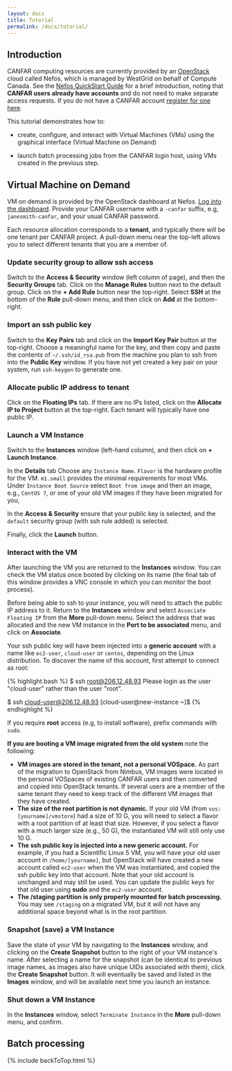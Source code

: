 ```yaml
---
layout: docs
title: Tutorial
permalink: /docs/tutorial/
---
```


## Introduction

CANFAR computing resources are currently provided by an [OpenStack](www.openstack.org) cloud called Nefos, which is managed by WestGrid on behalf of Compute Canada. See the [Nefos QuickStart Guide](https://www.westgrid.ca/support/quickstart/Nefos) for a brief introduction, noting that **CANFAR users already have accounts** and do not need to make separate access requests. If you do not have a CANFAR account [register for one here]({{site.basepath}}/docs/register).

This tutorial demonstrates how to:

* create, configure, and interact with Virtual Machines (VMs) using the graphical interface (Virtual Machine on Demand)

* launch batch processing jobs from the CANFAR login host, using VMs created in the previous step.


## Virtual Machine on Demand

VM on demand is provided by the OpenStack dashboard at Nefos. [Log into the dashboard](https://nefos.westgrid.ca). Provide your CANFAR username with a ```-canfar``` suffix, e.g, ```janesmith-canfar```, and your usual CANFAR password.

Each resource allocation corresponds to a **tenant**, and typically there will be one tenant per CANFAR project. A pull-down menu near the top-left allows you to select different tenants that you are a member of.

### Update security group to allow ssh access

Switch to the **Access & Security** window (left column of page), and then the **Security Groups** tab. Click on the **Manage Rules** button next to the default group. Click on the **+ Add Rule** button near the top-right. Select **SSH** at the bottom of the **Rule** pull-down menu, and then click on **Add** at the bottom-right.

### Import an ssh public key

Switch to the **Key Pairs** tab and click on the **Import Key Pair** button at the top-right. Choose a meaningful name for the key, and then copy and paste the contents of ```~/.ssh/id_rsa.pub``` from the machine you plan to ssh from into the **Public Key** window. If you have not yet created a key pair on your system, run ```ssh-keygen``` to generate one.

### Allocate public IP address to tenant

Click on the **Floating IPs** tab. If there are no IPs listed, click on the **Allocate IP to Project** button at the top-right. Each tenant will typically have one public IP.

### Launch a VM Instance

Switch to the **Instances** window (left-hand column), and then click on **+ Launch Instance**.

In the **Details** tab Choose any ```Instance Name```. ```Flavor``` is the hardware profile for the VM. ```m1.small``` provides the minimal requirements for most VMs. Under ```Instance Boot Source``` select ```Boot from image``` and then an image, e.g., ```CentOS 7```, or one of your old VM images if they have been migrated for you,

In the **Access & Security** ensure that your public key is selected, and the ```default``` security group (with ssh rule added) is selected.

Finally, click the **Launch** button.

### Interact with the VM

After launching the VM you are returned to the **Instances** window. You can check the VM status once booted by clicking on its name (the final tab of this window provides a VNC console in which you can monitor the boot process).

Before being able to ssh to your instance, you will need to attach the public IP address to it. Return to the **Instances** window and select ```Associate Floating IP``` from the **More** pull-down menu. Select the address that was allocated and the new VM instance in the **Port to be associated** menu, and click on **Associate**.

Your ssh public key will have been injected into a **generic account** with a name like ```ec2-user```, ```cloud-user``` or ```centos```, depending on the Linux distribution. To discover the name of this account, first attempt to connect as root:

{% highlight bash %}
$ ssh root@206.12.48.93
Please login as the user "cloud-user" rather than the user "root".

$ ssh cloud-user@206.12.48.93
[cloud-user@new-instance ~]$
{% endhighlight %}

If you require **root** access (e.g, to install software), prefix commands with ```sudo```.

**If you are booting a VM image migrated from the old system** note the following:
  * **VM images are stored in the tenant, not a personal VOSpace.** As part of the migration to OpenStack from Nimbus, VM images were located in the personal VOSpaces of existing CANFAR users and then converted and copied into OpenStack tenants. If several users are a member of the same tenant they need to keep track of the different VM images that they have created.
  * **The size of the root partition is not dynamic.** If your old VM (from ```vos:[yourname]/vmstore```) had a size of 10 G, you will need to select a flavor with a root partition of at least that size. However, if you select a flavor with a much larger size (e.g., 50 G), the instantiated VM will still only use 10 G.
  * **The ssh public key is injected into a new generic account.** For example, if you had a Scientific Linux 5 VM, you will have your old user account in ```/home/[yourname]```, but OpenStack will have created a new account called ```ec2-user``` when the VM was instantiated, and copied the ssh public key into that account. Note that your old account is unchanged and may still be used. You can update the public keys for that old user using **sudo** and the ```ec2-user``` account.
  * **The /staging partition is only properly mounted for batch processing.** You may see ```/staging``` on a migrated VM, but it will not have any additional space beyond what is in the root partition.

### Snapshot (save) a VM Instance

Save the state of your VM by navigating to the **Instances** window, and clicking on the **Create Snapshot** button to the right of your VM instance's name. After selecting a name for the snapshot (can be identical to previous image names, as images also have unique UIDs associated with them), click the **Create Snapshot** button. It will eventually be saved and listed in the **Images** window, and will be available next time you launch an instance.

### Shut down a VM Instance

In the **Instances** window, select ```Terminate Instance``` in the **More** pull-down menu, and confirm.

## Batch processing



{% include backToTop.html %}
